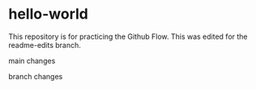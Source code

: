 # hello-world
This repository is for practicing the Github Flow. This was edited for the readme-edits branch.

main changes

branch changes

